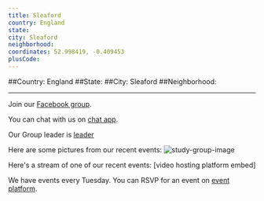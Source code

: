 ```yaml
---
title: Sleaford
country: England
state: 
city: Sleaford
neighborhood: 
coordinates: 52.998419, -0.409453
plusCode:
---
```


##Country: England
##State: 
##City: Sleaford
##Neighborhood: 
*****
Join our [Facebook group](https://www.facebook.com/groups/free.code.camp.sleaford).

You can chat with us on [chat app]().

Our Group leader is [leader]()

Here are some pictures from our recent events:
![study-group-image]()

Here's a stream of one of our recent events:
[video hosting platform embed]

We have events every Tuesday. You can RSVP for an event on [event platform]().
